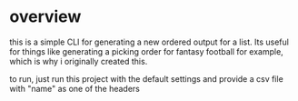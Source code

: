 # overview

this is a simple CLI for generating a new ordered output for a list.  Its useful for things like generating a picking order for fantasy football for example, which is why i originally created this.

to run, just run this project with the default settings and provide a csv file with "name" as one of the headers